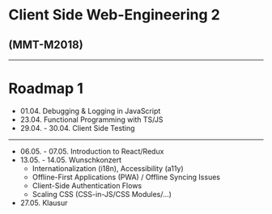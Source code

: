 # Client Side Web-Engineering 2
## (MMT-M2018)

---

# Roadmap 1

- 01.04. Debugging & Logging in JavaScript
- 23.04. Functional Programming with TS/JS
- 29.04. - 30.04. Client Side Testing

----

- 06.05. - 07.05. Introduction to React/Redux
- 13.05. - 14.05. Wunschkonzert
  - Internationalization (i18n), Accessibility (a11y)
  - Offline-First Applications (PWA) / Offline Syncing Issues
  - Client-Side Authentication Flows
  - Scaling CSS (CSS-in-JS/CSS Modules/...)
- 27.05. Klausur
